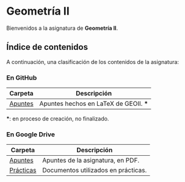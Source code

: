# Geometría II

Bienvenidos a la asignatura de **Geometría II**.

## Índice de contenidos

A continuación, una clasificación de los contenidos de la asignatura:

### En GitHub

Carpeta                  | Descripción
---                      | ---
[Apuntes](Apuntes)       | Apuntes hechos en LaTeX de GEOII. __*__

__*__: en proceso de creación, no finalizado.

### En Google Drive

Carpeta         | Descripción
---             | ---
[Apuntes](https://drive.google.com/drive/u/3/folders/1Z_yhc_x0Y2oBvcqBt8YdZlTpvJL__sF1)    | Apuntes de la asignatura, en PDF.
[Prácticas](https://drive.google.com/drive/u/3/folders/1JFA-DCBBY8Vi-FirDKXnr5OzqQr9GNgy)  | Documentos utilizados en prácticas.
